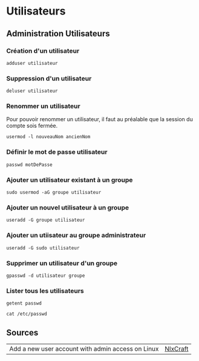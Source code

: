 # Utilisateurs

## Administration Utilisateurs

### Création  d'un utilisateur

```text
adduser utilisateur
```

### Suppression d'un utilisateur

```text
deluser utilisateur
```

### Renommer un utilisateur

Pour pouvoir renommer un utilisateur, il faut au préalable que la session du compte sois fermée.

```text
usermod -l nouveauNom ancienNom
```

### Définir le mot de passe utilisateur

```text
passwd motDePasse
```

### Ajouter un utilisateur existant à un groupe

```text
sudo usermod -aG groupe utilisateur
```

### Ajouter un nouvel utilisateur à un groupe

```text
useradd -G groupe utilisateur
```

### Ajouter un utiisateur au groupe administrateur

```text
useradd -G sudo utilisateur
```

### Supprimer un utilisateur d'un groupe

```text
gpasswd -d utilisateur groupe
```

### Lister tous les utilisateurs

```text
getent passwd

cat /etc/passwd
```

## Sources

|  |  |
| :--- | :--- |
| Add a new user account with admin access on Linux | [NIxCraft](https://www.cyberciti.biz/faq/add-new-user-account-with-admin-access-on-linux/) |

